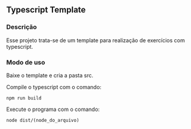 ## Typescript Template

### Descrição
Esse projeto trata-se de um template para realização de exercícios com typescript.

### Modo de uso
Baixe o template e cria a pasta src.

Compile o typescript com o comando:

    npm run build

Execute o programa com o comando:

    node dist/(node_do_arquivo)